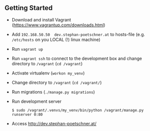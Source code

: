 Getting Started
---------------

-   Download and install Vagrant (https://www.vagrantup.com/downloads.html)

-   Add `192.168.50.50	dev.stephan-poetschner.at` to hosts-file 
    (e.g. `/etc/hosts` on you LOCAL (!) linux machine)

-   Run `vagrant up`

-   Run `vagrant ssh` to connect to the development box and change directory to 
    `/vagrant` (`cd /vagrant`)

-   Activate virtualenv (`workon my_venv`)

-   Change directory to `/vagrant` (`cd /vagrant/`)

-   Run migrations (`./manage.py migrations`)

-   Run development server

        $ sudo /vagrant/.venvs/my_venv/bin/python /vagrant/manage.py runserver 0:80
        
-   Access http://dev.stephan-poetschner.at/
